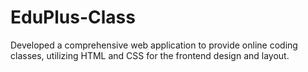 # EduPlus-Class
Developed a comprehensive web application to provide online coding classes, utilizing HTML and CSS for the frontend design and layout.
